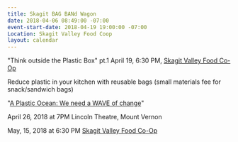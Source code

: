 ```yaml
---
title: Skagit BAG BANd Wagon
date: 2018-04-06 08:49:00 -07:00
event-start-date: 2018-04-19 19:00:00 -07:00
Location: Skagit Valley Food Coop
layout: calendar
---
```


"Think outside the Plastic Box" pt.1
April 19, 6:30 PM, [Skagit Valley Food Co-Op](http://www.skagitfoodcoop.com/)

Reduce plastic in your kitchen with reusable bags (small materials fee for snack/sandwich bags)

"[A Plastic Ocean: We need a WAVE of change](http://www.lincolntheatre.org/film/plastic-ocean-we-need-wave-change)"

April 26, 2018 at 7PM
Lincoln Theatre, Mount Vernon

May, 15, 2018 at 6:30 PM
[Skagit Valley Food Co-Op](http://www.skagitfoodcoop.com/)